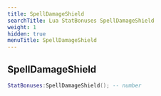 ```yaml
---
title: SpellDamageShield
searchTitle: Lua StatBonuses SpellDamageShield
weight: 1
hidden: true
menuTitle: SpellDamageShield
---
```

## SpellDamageShield
```lua
StatBonuses:SpellDamageShield(); -- number
```
